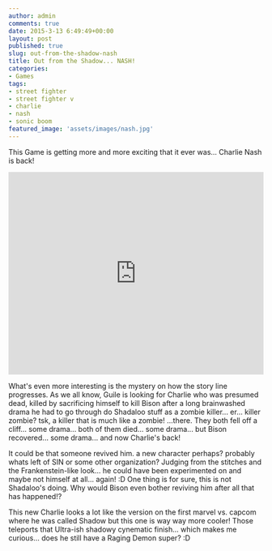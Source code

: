 ```yaml
---
author: admin
comments: true
date: 2015-3-13 6:49:49+00:00
layout: post
published: true
slug: out-from-the-shadow-nash
title: Out from the Shadow... NASH!
categories:
- Games
tags:
- street fighter
- street fighter v
- charlie
- nash
- sonic boom
featured_image: 'assets/images/nash.jpg'
---
```


This Game is getting more and more exciting that it ever was... Charlie Nash is back!

<iframe width="100%" height="400" src="https://www.youtube.com/embed/1JT-IvFkUhA" frameborder="0" allowfullscreen></iframe>

What's even more interesting is the mystery on how the story line progresses. As we all know, Guile is looking for Charlie who was presumed dead, killed by sacrificing himself to kill Bison after a long brainwashed drama he had to go through do Shadaloo stuff as a zombie killer... er... killer zombie? tsk, a killer that is much like a zombie! ...there. They both fell off a cliff... some drama... both of them died... some drama... but Bison recovered... some drama... and now Charlie's back! 

It could be that someone revived him. a new character perhaps? probably whats left of SIN or some other organization? Judging from the stitches and the Frankenstein-like look... he could have been experimented on and maybe not himself at all... again! :D One thing is for sure, this is not Shadaloo's doing. Why would Bison even bother reviving him after all that has happened!? 

This new Charlie looks a lot like the version on the first marvel vs. capcom where he was called Shadow but this one is way way more cooler! Those teleports that Ultra-ish shadowy cynematic finish... which makes me curious... does he still have a Raging Demon super? :D 